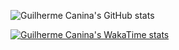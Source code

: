![Guilherme Canina's GitHub stats](https://github-readme-stats.vercel.app/api?username=GuilhermeCanina&theme=dark&show_icons=true)

[![Guilherme Canina's WakaTime stats](https://github-readme-stats.vercel.app/api/GuilhermeCanina?username=ffflabs)](https://github.com/anuraghazra/github-readme-stats)
